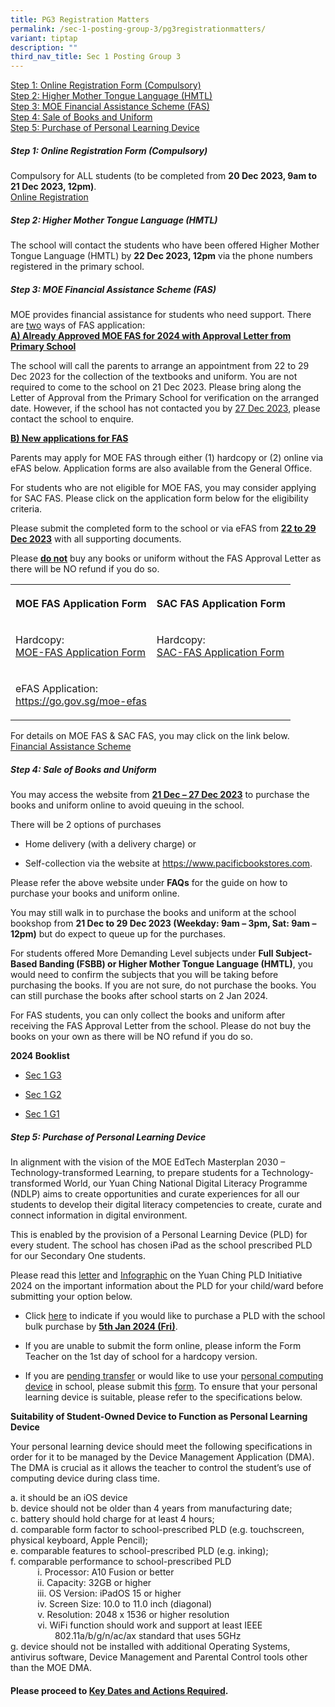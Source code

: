 ```yaml
---
title: PG3 Registration Matters
permalink: /sec-1-posting-group-3/pg3registrationmatters/
variant: tiptap
description: ""
third_nav_title: Sec 1 Posting Group 3
---
```

<p><u>Step 1: Online Registration Form (Compulsory)</u><br><u>Step 2: Higher Mother Tongue Language (HMTL)</u><br><u>Step 3: MOE Financial Assistance Scheme (FAS)</u><br><u>Step 4: Sale of Books and Uniform</u><br><u>Step 5: Purchase of Personal Learning Device</u><br></p><h5><strong>Step 1: Online Registration Form (Compulsory)</strong><br></h5><p>Compulsory for ALL students (to be completed from <strong>20 Dec 2023, 9am to 21 Dec 2023, 12pm)</strong>.<br><u>Online Registration</u></p><h5><strong>Step 2: Higher Mother Tongue Language (HMTL)</strong><br></h5><p>The school will contact the students who have been offered Higher Mother Tongue Language (HMTL) by <strong>22 Dec 2023, 12pm</strong> via the phone numbers registered in the primary school. <br></p><h5><strong>Step 3: MOE Financial Assistance Scheme (FAS)</strong><br></h5><p>MOE provides financial assistance for students who need support. There are <u>two</u> ways of FAS application: <br><strong><u>A) Already Approved MOE FAS for 2024 with Approval Letter from Primary School</u></strong><br></p><p>The school will call the parents to arrange an appointment from 22 to 29 Dec 2023 for the collection of the textbooks and uniform. You are not required to come to the school on 21 Dec 2023. Please bring along the Letter of Approval from the Primary School for verification on the arranged date. However, if the school has not contacted you by <u>27 Dec 2023</u>, please contact the school to enquire.</p><p><strong><u>B) New applications for FAS</u></strong><br></p><p>Parents may apply for MOE FAS through either (1) hardcopy or (2) online via eFAS below. Application forms are also available from the General Office.</p><p></p><p>For students who are not eligible for MOE FAS, you may consider applying for SAC FAS. Please click on the application form below for the eligibility criteria.</p><p>Please submit the completed form to the school or via eFAS from <strong><u>22 to 29 Dec 2023</u></strong> with all supporting documents.</p><p>Please <strong><u>do not</u></strong> buy any books or uniform without the FAS Approval Letter as there will be NO refund if you do so.</p><table><tbody><tr><th rowspan="1" colspan="1"><p>MOE FAS Application Form</p></th><th rowspan="1" colspan="1"><p>SAC FAS Application Form</p></th></tr><tr><td rowspan="1" colspan="1"><p>Hardcopy:<br><a href="/files/moe_fas_application_form(updated%20oct%202023).pdf" rel="noopener noreferrer nofollow" target="_blank">MOE-FAS Application Form</a></p></td><td rowspan="1" colspan="1"><p>Hardcopy: <br><a href="/files/SAC_FAS_Application_Form.pdf" rel="noopener noreferrer nofollow" target="_blank">SAC-FAS Application Form</a></p></td></tr><tr><td rowspan="1" colspan="1"><p>eFAS Application:<br><a href="https://go.gov.sg/moe-efas" rel="noopener noreferrer nofollow" target="_blank">https://go.gov.sg/moe-efas</a></p></td><td rowspan="1" colspan="1"><p></p></td></tr></tbody></table><p>For details on MOE FAS &amp; SAC FAS, you may click on the link below. <a href="/others/financial-assistance-scheme-fas/" rel="noopener noreferrer nofollow" target="_blank">Financial Assistance Scheme</a></p><h5><strong>Step 4: Sale of Books and Uniform</strong><br></h5><p>You may access the website from <strong><u>21 Dec – 27 Dec 2023</u></strong> to purchase the books and uniform online to avoid queuing in the school.</p><p>There will be 2 options of purchases <br></p><ul data-tight="true" class="tight"><li><p>Home delivery (with a delivery charge) or <br></p></li><li><p>Self-collection via the website at <a href="https://www.pacificbookstores.com" rel="noopener noreferrer nofollow" target="_blank">https://www.pacificbookstores.com</a>. <br></p></li></ul><p></p><p>Please refer the above website under <strong>FAQs</strong> for the guide on how to purchase your books and uniform online.</p><p>You may still walk in to purchase the books and uniform at the school bookshop from <strong>21 Dec to 29 Dec 2023 (Weekday: 9am – 3pm, Sat: 9am – 12pm)</strong> but do expect to queue up for the purchases.</p><p>For students offered More Demanding Level subjects under <strong>Full Subject-Based Banding (FSBB) or Higher Mother Tongue Language (HMTL)</strong>, you would need to confirm the subjects that you will be taking before purchasing the books. If you are not sure, do not purchase the books. You can still purchase the books after school starts on 2 Jan 2024.</p><p>For FAS students, you can only collect the books and uniform after receiving the FAS Approval Letter from the school. Please do not buy the books on your own as there will be NO refund if you do so.</p><p><strong>2024 Booklist</strong></p><ul data-tight="true" class="tight"><li><p><a href="/files/sec%201%20g3.pdf" rel="noopener noreferrer nofollow" target="_blank">Sec 1 G3</a></p></li><li><p><a href="/files/sec%201%20g2.pdf" rel="noopener noreferrer nofollow" target="_blank">Sec 1 G2</a></p></li><li><p><a href="/files/sec%201%20g1.pdf" rel="noopener noreferrer nofollow" target="_blank">Sec 1 G1</a></p></li></ul><h5><strong>Step 5: Purchase of Personal Learning Device</strong><br></h5><p>In alignment with the vision of the MOE EdTech Masterplan 2030 – Technology-transformed Learning, to prepare students for a Technology-transformed World, our Yuan Ching National Digital Literacy Programme (NDLP) aims to create opportunities and curate experiences for all our students to develop their digital literacy competencies to create, curate and connect information in digital environment.</p><p>This is enabled by the provision of a Personal Learning Device (PLD) for every student. The school has chosen iPad as the school prescribed PLD for our Secondary One students.</p><p>Please read this <u>letter</u> and <a href="/files/IP8___Infographic_PLD_2024_Sec_1.pdf" rel="noopener noreferrer nofollow" target="_blank">Infographic</a> on the Yuan Ching PLD Initiative 2024 on the important information about the PLD for your child/ward before submitting your option below.</p><p></p><ul data-tight="true" class="tight"><li><p>Click <a href="https://go.gov.sg/pdlpadmin" rel="noopener noreferrer nofollow" target="_blank">here</a> to indicate if you would like to purchase a PLD with the school bulk purchase by <strong><u>5th Jan 2024 (Fri)</u></strong>.</p></li><li><p>If you are unable to submit the form online, please inform the Form Teacher on the 1st day of school for a hardcopy version.</p></li><li><p>If you are <u>pending transfer</u> or would like to use your <u>personal computing device</u> in school, please submit this <a href="https://go.gov.sg/ycsspld-optout" rel="noopener noreferrer nofollow" target="_blank">form</a>. To ensure that your personal learning device is suitable, please refer to the specifications below.</p></li></ul><p><strong>Suitability of Student-Owned Device to Function as Personal Learning Device</strong> <br></p><p>Your personal learning device should meet the following specifications in order for it to be managed by the Device Management Application (DMA). The DMA is crucial as it allows the teacher to control the student’s use of computing device during class time.</p><p>a. it should be an iOS device<br>b. device should not be older than 4 years from manufacturing date; <br>c. battery should hold charge for at least 4 hours; <br>d. comparable form factor to school-prescribed PLD (e.g. touchscreen, physical keyboard, Apple Pencil); <br>e. comparable features to school-prescribed PLD (e.g. inking);<br>f. comparable performance to school-prescribed PLD <br>&nbsp; &nbsp; &nbsp; &nbsp; &nbsp; &nbsp;i. Processor: A10 Fusion or better<br>&nbsp; &nbsp; &nbsp; &nbsp; &nbsp; &nbsp;ii. Capacity: 32GB or higher<br>&nbsp; &nbsp; &nbsp; &nbsp; &nbsp; &nbsp;iii. OS Version: iPadOS 15 or higher<br>&nbsp; &nbsp; &nbsp; &nbsp; &nbsp; &nbsp;iv. Screen Size: 10.0 to 11.0 inch (diagonal)<br>&nbsp; &nbsp; &nbsp; &nbsp; &nbsp; &nbsp;v. Resolution: 2048 x 1536 or higher resolution<br>&nbsp; &nbsp; &nbsp; &nbsp; &nbsp; &nbsp;vi. WiFi function should work and support at least IEEE<br>&nbsp; &nbsp; &nbsp; &nbsp; &nbsp; &nbsp; &nbsp; &nbsp; &nbsp; 802.11a/b/g/n/ac/ax standard that uses 5GHz<br>g. device should not be installed with additional Operating Systems, antivirus software, Device Management and Parental Control tools other than the MOE DMA.</p><h4>Please proceed to <a href="/2024-intake-sec-1-registration/sec-1-posting-group-3/keydatesandactionsrequired/" rel="noopener noreferrer nofollow" target="_blank">Key Dates and Actions Required</a>.</h4><p></p>